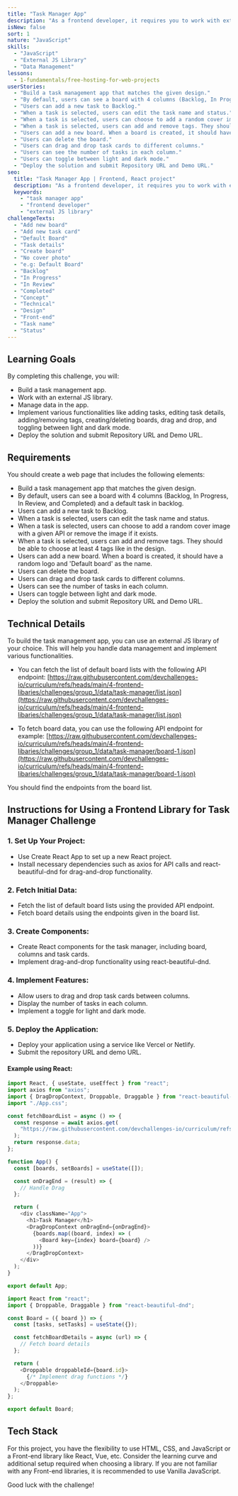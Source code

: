 ```yaml
---
title: "Task Manager App"
description: "As a frontend developer, it requires you to work with external libraries/tools all the time, sometimes it can be complicated and takes days to understand. In this challenge, you will work with a task manager application, this will challenge you to work with external JS library, as well as data management."
isNew: false
sort: 1
nature: "JavaScript"
skills:
  - "JavaScript"
  - "External JS Library"
  - "Data Management"
lessons:
  - 1-fundamentals/free-hosting-for-web-projects
userStories:
  - "Build a task management app that matches the given design."
  - "By default, users can see a board with 4 columns (Backlog, In Progress, In Review, and Completed) and a default task in backlog."
  - "Users can add a new task to Backlog."
  - "When a task is selected, users can edit the task name and status."
  - "When a task is selected, users can choose to add a random cover image with a given API or remove the image if exists."
  - "When a task is selected, users can add and remove tags. They should be able to choose at least 4 tags like in the design."
  - "Users can add a new board. When a board is created, it should have a random logo and 'Default board' as the name."
  - "Users can delete the board."
  - "Users can drag and drop task cards to different columns."
  - "Users can see the number of tasks in each column."
  - "Users can toggle between light and dark mode."
  - "Deploy the solution and submit Repository URL and Demo URL."
seo:
  title: "Task Manager App | Frontend, React project"
  description: "As a frontend developer, it requires you to work with external libraries/tools all the time, sometimes it can be complicated and takes days to understand. In this challenge, you will work with a task manager application, this will challenge you to work with external JS library, as well as data management. This project is great for working with Front-end libraries like React, Vue,..."
  keywords:
    - "task manager app"
    - "frontend developer"
    - "external JS library"
challengeTexts:
  - "Add new board"
  - "Add new task card"
  - "Default Board"
  - "Task details"
  - "Create board"
  - "No cover photo"
  - "e.g: Default Board"
  - "Backlog"
  - "In Progress"
  - "In Review"
  - "Completed"
  - "Concept"
  - "Technical"
  - "Design"
  - "Front-end"
  - "Task name"
  - "Status"
---
```


## Learning Goals

By completing this challenge, you will:

- Build a task management app.
- Work with an external JS library.
- Manage data in the app.
- Implement various functionalities like adding tasks, editing task details, adding/removing tags, creating/deleting boards, drag and drop, and toggling between light and dark mode.
- Deploy the solution and submit Repository URL and Demo URL.

## Requirements

You should create a web page that includes the following elements:

- Build a task management app that matches the given design.
- By default, users can see a board with 4 columns (Backlog, In Progress, In Review, and Completed) and a default task in backlog.
- Users can add a new task to Backlog.
- When a task is selected, users can edit the task name and status.
- When a task is selected, users can choose to add a random cover image with a given API or remove the image if it exists.
- When a task is selected, users can add and remove tags. They should be able to choose at least 4 tags like in the design.
- Users can add a new board. When a board is created, it should have a random logo and 'Default board' as the name.
- Users can delete the board.
- Users can drag and drop task cards to different columns.
- Users can see the number of tasks in each column.
- Users can toggle between light and dark mode.
- Deploy the solution and submit Repository URL and Demo URL.

## Technical Details

To build the task management app, you can use an external JS library of your choice. This will help you handle data management and implement various functionalities.

- You can fetch the list of default board lists with the following API endpoint:
  [https://raw.githubusercontent.com/devchallenges-io/curriculum/refs/heads/main/4-frontend-libaries/challenges/group_1/data/task-manager/list.json](https://raw.githubusercontent.com/devchallenges-io/curriculum/refs/heads/main/4-frontend-libaries/challenges/group_1/data/task-manager/list.json)

- To fetch board data, you can use the following API endpoint for example:
  [https://raw.githubusercontent.com/devchallenges-io/curriculum/refs/heads/main/4-frontend-libaries/challenges/group_1/data/task-manager/board-1.json](https://raw.githubusercontent.com/devchallenges-io/curriculum/refs/heads/main/4-frontend-libaries/challenges/group_1/data/task-manager/board-1.json)

You should find the endpoints from the board list.

## Instructions for Using a Frontend Library for Task Manager Challenge

### 1. Set Up Your Project:

- Use Create React App to set up a new React project.
- Install necessary dependencies such as axios for API calls and react-beautiful-dnd for drag-and-drop functionality.

### 2. Fetch Initial Data:

- Fetch the list of default board lists using the provided API endpoint.
- Fetch board details using the endpoints given in the board list.

### 3. Create Components:

- Create React components for the task manager, including board, columns and task cards.
- Implement drag-and-drop functionality using react-beautiful-dnd.

### 4. Implement Features:

- Allow users to drag and drop task cards between columns.
- Display the number of tasks in each column.
- Implement a toggle for light and dark mode.

### 5. Deploy the Application:

- Deploy your application using a service like Vercel or Netlify.
- Submit the repository URL and demo URL.

#### Example using React:

```js
import React, { useState, useEffect } from "react";
import axios from "axios";
import { DragDropContext, Droppable, Draggable } from "react-beautiful-dnd";
import "./App.css";

const fetchBoardList = async () => {
  const response = await axios.get(
    "https://raw.githubusercontent.com/devchallenges-io/curriculum/refs/heads/main/4-frontend-libaries/challenges/group_1/data/task-manager/list.json"
  );
  return response.data;
};

function App() {
  const [boards, setBoards] = useState([]);

  const onDragEnd = (result) => {
    // Handle Drag
  };

  return (
    <div className="App">
      <h1>Task Manager</h1>
      <DragDropContext onDragEnd={onDragEnd}>
        {boards.map((board, index) => (
          <Board key={index} board={board} />
        ))}
      </DragDropContext>
    </div>
  );
}

export default App;
```

```js
import React from "react";
import { Droppable, Draggable } from "react-beautiful-dnd";

const Board = ({ board }) => {
  const [tasks, setTasks] = useState({});

  const fetchBoardDetails = async (url) => {
    // Fetch board details
  };

  return (
    <Droppable droppableId={board.id}>
      {/* Implement drag functions */}
    </Droppable>
  );
};

export default Board;
```

## Tech Stack

For this project, you have the flexibility to use HTML, CSS, and JavaScript or a Front-end library like React, Vue, etc. Consider the learning curve and additional setup required when choosing a library. If you are not familiar with any Front-end libraries, it is recommended to use Vanilla JavaScript.

Good luck with the challenge!
